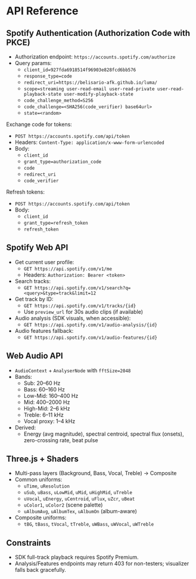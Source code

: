 # API Reference

## Spotify Authentication (Authorization Code with PKCE)

- Authorization endpoint: `https://accounts.spotify.com/authorize`
- Query params:
  - `client_id=927fda6918514f96903e828fcd6bb576`
  - `response_type=code`
  - `redirect_uri=https://belisario-afk.github.io/luma/`
  - `scope=streaming user-read-email user-read-private user-read-playback-state user-modify-playback-state`
  - `code_challenge_method=S256`
  - `code_challenge=<SHA256(code_verifier) base64url>`
  - `state=<random>`

Exchange code for tokens:
- `POST https://accounts.spotify.com/api/token`
- Headers: `Content-Type: application/x-www-form-urlencoded`
- Body:
  - `client_id`
  - `grant_type=authorization_code`
  - `code`
  - `redirect_uri`
  - `code_verifier`

Refresh tokens:
- `POST https://accounts.spotify.com/api/token`
- Body:
  - `client_id`
  - `grant_type=refresh_token`
  - `refresh_token`

## Spotify Web API

- Get current user profile:
  - `GET https://api.spotify.com/v1/me`
  - Headers: `Authorization: Bearer <token>`
- Search tracks:
  - `GET https://api.spotify.com/v1/search?q=<query>&type=track&limit=12`
- Get track by ID:
  - `GET https://api.spotify.com/v1/tracks/{id}`
  - Use `preview_url` for 30s audio clips (if available)
- Audio analysis (SDK visuals, when accessible):
  - `GET https://api.spotify.com/v1/audio-analysis/{id}`
- Audio features fallback:
  - `GET https://api.spotify.com/v1/audio-features/{id}`

## Web Audio API

- `AudioContext` + `AnalyserNode` with `fftSize=2048`
- Bands:
  - Sub: 20–60 Hz
  - Bass: 60–160 Hz
  - Low-Mid: 160–400 Hz
  - Mid: 400–2000 Hz
  - High-Mid: 2–6 kHz
  - Treble: 6–11 kHz
  - Vocal proxy: 1–4 kHz
- Derived:
  - Energy (avg magnitude), spectral centroid, spectral flux (onsets), zero-crossing rate, beat pulse

## Three.js + Shaders

- Multi-pass layers (Background, Bass, Vocal, Treble) → Composite
- Common uniforms:
  - `uTime`, `uResolution`
  - `uSub`, `uBass`, `uLowMid`, `uMid`, `uHighMid`, `uTreble`
  - `uVocal`, `uEnergy`, `uCentroid`, `uFlux`, `uZcr`, `uBeat`
  - `uColor1`, `uColor2` (scene palette)
  - `uAlbumAvg`, `uAlbumTex`, `uAlbumOn` (album-aware)
- Composite uniforms:
  - `tBG`, `tBass`, `tVocal`, `tTreble`, `uWBass`, `uWVocal`, `uWTreble`

## Constraints

- SDK full-track playback requires Spotify Premium.
- Analysis/Features endpoints may return 403 for non-testers; visualizer falls back gracefully.